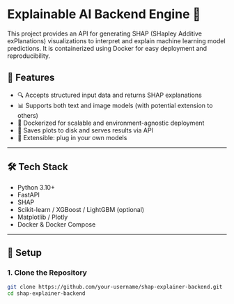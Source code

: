 # Explainable AI Backend Engine 🧠

This project provides an API for generating SHAP (SHapley Additive exPlanations) visualizations to interpret and explain machine learning model predictions. It is containerized using Docker for easy deployment and reproducibility.

## 📌 Features

- 🔍 Accepts structured input data and returns SHAP explanations
- 📊 Supports both text and image models (with potential extension to others)
- 🐳 Dockerized for scalable and environment-agnostic deployment
- 📁 Saves plots to disk and serves results via API
- 🧪 Extensible: plug in your own models

---

## 🛠 Tech Stack

- Python 3.10+
- FastAPI
- SHAP
- Scikit-learn / XGBoost / LightGBM (optional)
- Matplotlib / Plotly
- Docker & Docker Compose

---

## 🧾 Setup

### 1. Clone the Repository

```bash
git clone https://github.com/your-username/shap-explainer-backend.git
cd shap-explainer-backend
